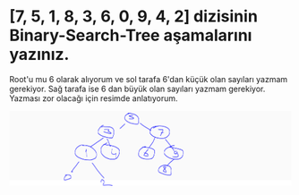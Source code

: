 # [7, 5, 1, 8, 3, 6, 0, 9, 4, 2] dizisinin Binary-Search-Tree aşamalarını yazınız.

Root'u mu 6 olarak alıyorum ve sol tarafa 6'dan küçük olan sayıları yazmam gerekiyor.
Sağ tarafa ise 6 dan büyük olan sayıları yazmam gerekiyor. Yazması zor olacağı için resimde anlatıyorum.


![RESIM](https://github.com/ONURULUCAYY/kodluyoruzilkrepo/blob/main/tree.PNG)

		
